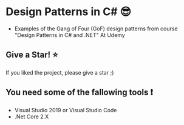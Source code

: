 # Design Patterns in C# :sunglasses:

- Examples of the Gang of Four (GoF) design patterns from course "Design Patterns in C# and .NET" At Udemy

## Give a Star! :star:

If you liked the project, please give a star ;)

## You need some of the fallowing tools :exclamation:

- Visual Studio 2019 or Visual Studio Code
- .Net Core 2.X

